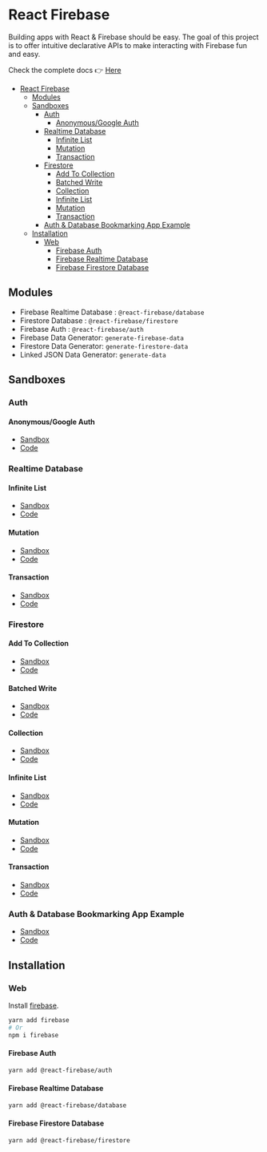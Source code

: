 # React Firebase

Building apps with React & Firebase should be easy. The goal of this project is to offer intuitive declarative APIs to make interacting with Firebase fun and easy.

Check the complete docs 👉 [Here](https://react-firebase-js.com)


- [React Firebase](#react-firebase)
  - [Modules](#modules)
  - [Sandboxes](#sandboxes)
    - [Auth](#auth)
      - [Anonymous/Google Auth](#anonymousgoogle-auth)
    - [Realtime Database](#realtime-database)
      - [Infinite List](#infinite-list)
      - [Mutation](#mutation)
      - [Transaction](#transaction)
    - [Firestore](#firestore)
      - [Add To Collection](#add-to-collection)
      - [Batched Write](#batched-write)
      - [Collection](#collection)
      - [Infinite List](#infinite-list)
      - [Mutation](#mutation)
      - [Transaction](#transaction)
    - [Auth & Database Bookmarking App Example](#auth--database-bookmarking-app-example)
  - [Installation](#installation)
    - [Web](#web)
      - [Firebase Auth](#firebase-auth)
      - [Firebase Realtime Database](#firebase-realtime-database)
      - [Firebase Firestore Database](#firebase-firestore-database)


## Modules

* Firebase Realtime Database : `@react-firebase/database`
* Firestore Database : `@react-firebase/firestore`
* Firebase Auth : `@react-firebase/auth`
* Firebase Data Generator: `generate-firebase-data`
* Firestore Data Generator: `generate-firestore-data`
* Linked JSON Data Generator: `generate-data`

## Sandboxes 



### Auth

#### Anonymous/Google Auth

- [Sandbox](https://codesandbox.io/s/github/rakannimer/react-firebase/tree/master/modules/sandboxes/firebase-auth)
- [Code](https://www.github.com/rakannimer/react-firebase/tree/master/modules/sandboxes/firebase-database-auth)

### Realtime Database

#### Infinite List

- [Sandbox](https://codesandbox.io/s/github/rakannimer/react-firebase/tree/master/modules/sandboxes/firebase-database-infinite-list)
- [Code](https://www.github.com/rakannimer/react-firebase/tree/master/modules/sandboxes/firebase-database-infinite-list)

#### Mutation

- [Sandbox](https://codesandbox.io/s/github/rakannimer/react-firebase/tree/master/modules/sandboxes/firebase-database-mutation)
- [Code](https://www.github.com/rakannimer/react-firebase/tree/master/modules/sandboxes/firebase-database-mutation)

#### Transaction

- [Sandbox](https://codesandbox.io/s/github/rakannimer/react-firebase/tree/master/modules/sandboxes/firebase-database-transaction)
- [Code](https://www.github.com/rakannimer/react-firebase/tree/master/modules/sandboxes/firebase-database-transaction)

### Firestore

#### Add To Collection

- [Sandbox](https://codesandbox.io/s/github/rakannimer/react-firebase/tree/master/modules/sandboxes/firestore-add-to-collection)
- [Code](https://www.github.com/rakannimer/react-firebase/tree/master/modules/sandboxes/firestore-add-to-collection)

#### Batched Write

- [Sandbox](https://codesandbox.io/s/github/rakannimer/react-firebase/tree/master/modules/sandboxes/firestore-batched-write)
- [Code](https://www.github.com/rakannimer/react-firebase/tree/master/modules/sandboxes/firestore-batched-write)

#### Collection

- [Sandbox](https://codesandbox.io/s/github/rakannimer/react-firebase/tree/master/modules/sandboxes/firestore-collection-example)
- [Code](https://www.github.com/rakannimer/react-firebase/tree/master/modules/sandboxes/firestore-collection-example)

#### Infinite List

- [Sandbox](https://codesandbox.io/s/github/rakannimer/react-firebase/tree/master/modules/sandboxes/firestore-infinite-list)
- [Code](https://www.github.com/rakannimer/react-firebase/tree/master/modules/sandboxes/firestore-infinite-list)


#### Mutation

- [Sandbox](https://codesandbox.io/s/github/rakannimer/react-firebase/tree/master/modules/sandboxes/firestore-mutation-example)
- [Code](https://www.github.com/rakannimer/react-firebase/tree/master/modules/sandboxes/firestore-mutation-example)



#### Transaction

- [Sandbox](https://codesandbox.io/s/github/rakannimer/react-firebase/tree/master/modules/sandboxes/firestore-transaction)
- [Code](https://www.github.com/rakannimer/react-firebase/tree/master/modules/sandboxes/firestore-transaction)


### Auth & Database Bookmarking App Example

- [Sandbox](https://codesandbox.io/s/github/rakannimer/react-firebase/tree/master/modules/tutorial-bookmarking-app)
- [Code](https://www.github.com/rakannimer/react-firebase/tree/master/modules/tutorial-bookmarking-app)

## Installation

### Web

Install [firebase](https://www.npmjs.com/package/firebase).

```bash
yarn add firebase
# Or 
npm i firebase
```

#### Firebase Auth

```bash
yarn add @react-firebase/auth
```

#### Firebase Realtime Database

```bash
yarn add @react-firebase/database
```

#### Firebase Firestore Database

```bash
yarn add @react-firebase/firestore
```


